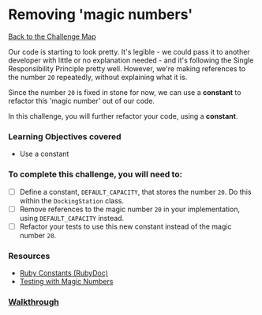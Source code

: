# Removing 'magic numbers'

[Back to the Challenge Map](0_challenge_map.md)

Our code is starting to look pretty. It's legible - we could pass it to another developer with little or no explanation needed - and it's following the Single Responsibility Principle pretty well. However, we're making references to the number `20` repeatedly, without explaining what it is.

Since the number `20` is fixed in stone for now, we can use a **constant** to refactor this 'magic number' out of our code.

In this challenge, you will further refactor your code, using a **constant**.

### Learning Objectives covered
- Use a constant

### To complete this challenge, you will need to:

- [ ] Define a constant, `DEFAULT_CAPACITY`, that stores the number `20`. Do this within the `DockingStation` class.
- [ ] Remove references to the magic number `20` in your implementation, using `DEFAULT_CAPACITY` instead.
- [ ] Refactor your tests to use this new constant instead of the magic number `20`.

### Resources

- [Ruby Constants (RubyDoc)](http://ruby-doc.org/docs/ruby-doc-bundle/UsersGuide/rg/constants.html)
- [Testing with Magic Numbers](http://blog.silvabox.com/testing-with-magic-numbers/)

### [Walkthrough](walkthroughs/16.md)